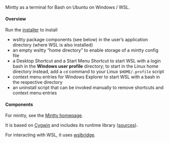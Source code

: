 Mintty as a terminal for Bash on Ubuntu on Windows / WSL.

#### Overview ####

Run the [installer](https://github.com/mintty/wsltty/releases) to install
* wsltty package components (see below) in the user’s application directory (where WSL is also installed)
* an empty wsltty “home directory” to enable storage of a mintty config file
* a Desktop Shortcut and a Start Menu Shortcut to start WSL with a login bash in the **Windows user profile** directory; to start in the Linux home directory instead, add a `cd` command to your Linux `$HOME/.profile` script
* context menu entries for Windows Explorer to start WSL with a bash in the respective directory
* an uninstall script that can be invoked manually to remove shortcuts and context menu entries

#### Components ####

For mintty, see the [Mintty homepage](http://mintty.github.io/).

It is based on [Cygwin](http://cygwin.com) 
and includes its runtime library ([sources](http://mirrors.dotsrc.org/cygwin/x86/release/cygwin)).

For interacting with WSL, it uses [wslbridge](https://github.com/rprichard/wslbridge).

